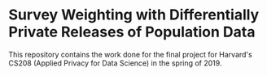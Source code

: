 # Survey Weighting with Differentially Private Releases of Population Data

This repository contains the work done for the final project for Harvard's CS208 (Applied Privacy for Data Science) in the spring of 2019.
